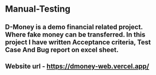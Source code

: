 # Manual-Testing
## D-Money is a demo financial related project. Where fake money can be transferred. In this project I have written Acceptance criteria, Test Case And Bug report on excel sheet. 

## Website url - https://dmoney-web.vercel.app/
